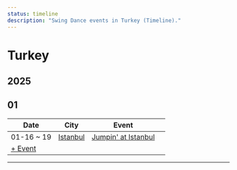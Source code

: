 ```yaml
---
status: timeline
description: "Swing Dance events in Turkey (Timeline)."
---
```


# Turkey

## 2025

## 01

| Date | City | Event | |
| --- | --- | --- | --- |
| 01-16 ~ 19 | [Istanbul](by_city.md#istanbul) | [Jumpin' at Istanbul](jumpin-at-istanbul-2025.md) |  |
| [+ Event](https://github.com/swingdance/events/issues/new?assignees=&labels=add+event&projects=&template=02-add_entity.yml&title=Add%20Event%3A%202025%2Ftr_TR%20%E2%80%A2%20%3CName%3E&region=tr_TR&province=&city=&org_id=&date_starts=2025-01-&date_ends=2025-01-)

---

